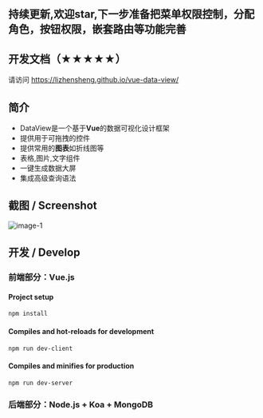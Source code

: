 
## 持续更新,欢迎star,下一步准备把菜单权限控制，分配角色，按钮权限，嵌套路由等功能完善

## 开发文档（★★★★★）
请访问 https://lizhensheng.github.io/vue-data-view/


## 简介

* DataView是一个基于**Vue**的数据可视化设计框架
* 提供用于可拖拽的控件
* 提供常用的**图表**如折线图等
* 表格,图片,文字组件
* 一键生成数据大屏
* 集成高级查询语法

## 截图 / Screenshot
![image-1](http://qdge0f46c.bkt.clouddn.com/cloud-computing.png)

## 开发 / Develop

### 前端部分：Vue.js

#### Project setup

```
npm install
```

#### Compiles and hot-reloads for development

```
npm run dev-client
```

#### Compiles and minifies for production

```
npm run dev-server
```

### 后端部分：Node.js + Koa + MongoDB


